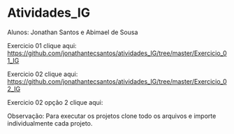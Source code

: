 # Atividades_IG

Alunos: Jonathan Santos e Abimael de Sousa

Exercicio 01 clique aqui:
https://github.com/jonathantecsantos/atividades_IG/tree/master/Exercicio_01_IG

Exercicio 02 clique aqui:
https://github.com/jonathantecsantos/atividades_IG/tree/master/Exercicio_02_IG

Exercicio 02 opção 2 clique aqui:


Observação: Para executar os projetos clone todo os arquivos e importe individualmente cada projeto.
